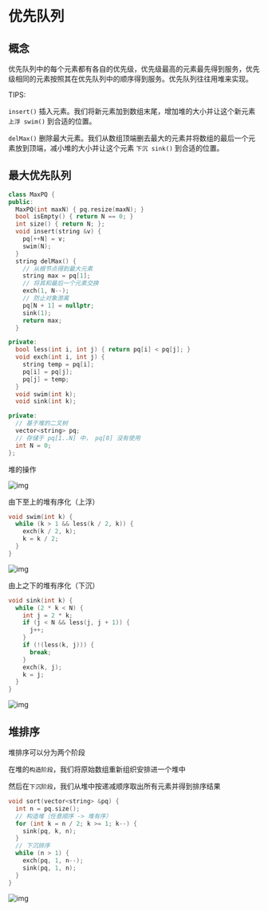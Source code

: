 # 优先队列

## 概念

优先队列中的每个元素都有各自的优先级，优先级最高的元素最先得到服务，优先级相同的元素按照其在优先队列中的顺序得到服务。优先队列往往用堆来实现。

TIPS:

`insert()` 插入元素。我们将新元素加到数组末尾，增加堆的大小并让这个新元素 `上浮 swim()` 到合适的位置。

`delMax()` 删除最大元素。我们从数组顶端删去最大的元素并将数组的最后一个元素放到顶端，减小堆的大小并让这个元素 `下沉 sink()` 到合适的位置。

## 最大优先队列
```cpp
class MaxPQ {
public:
  MaxPQ(int maxN) { pq.resize(maxN); }
  bool isEmpty() { return N == 0; }
  int size() { return N; };
  void insert(string &v) {
    pq[++N] = v;
    swim(N);
  }
  string delMax() {
    // 从根节点得到最大元素
    string max = pq[1];
    // 将其和最后一个元素交换
    exch(1, N--);
    // 防止对象游离
    pq[N + 1] = nullptr;
    sink(1);
    return max;
  }

private:
  bool less(int i, int j) { return pq[i] < pq[j]; }
  void exch(int i, int j) {
    string temp = pq[i];
    pq[i] = pq[j];
    pq[j] = temp;
  }
  void swim(int k);
  void sink(int k);

private:
  // 基于堆的二叉树
  vector<string> pq;
  // 存储于 pq[1..N] 中， pq[0] 没有使用
  int N = 0;
};
```

堆的操作

![img](https://algs4.cs.princeton.edu/24pq/images/heap-ops.png)


由下至上的堆有序化（上浮）

```cpp
void swim(int k) {
  while (k > 1 && less(k / 2, k)) {
    exch(k / 2, k);
    k = k / 2;
  }
}
```
![img](https://algs4.cs.princeton.edu/24pq/images/swim.png)

由上之下的堆有序化（下沉）

```cpp
void sink(int k) {
  while (2 * k < N) {
    int j = 2 * k;
    if (j < N && less(j, j + 1)) {
      j++;
    }
    if (!(less(k, j))) {
      break;
    }
    exch(k, j);
    k = j;
  }
}
```
![img](https://algs4.cs.princeton.edu/24pq/images/sink.png)

## 堆排序

堆排序可以分为两个阶段

在堆的`构造阶段`，我们将原始数组重新组织安排进一个堆中

然后在`下沉阶段`，我们从堆中按递减顺序取出所有元素并得到排序结果


```cpp
void sort(vector<string> &pq) {
  int n = pq.size();
  // 构造堆（任意顺序 -> 堆有序）
  for (int k = n / 2; k >= 1; k--) {
    sink(pq, k, n);
  }
  // 下沉排序
  while (n > 1) {
    exch(pq, 1, n--);
    sink(pq, 1, n);
  }
}
```

![img](https://algs4.cs.princeton.edu/24pq/images/heapsort-trace.png)
